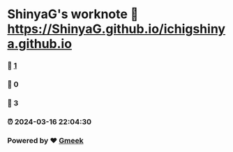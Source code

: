 # ShinyaG's worknote :link: https://ShinyaG.github.io/ichigshinya.github.io 
### :page_facing_up: [1](https://ShinyaG.github.io/ichigshinya.github.io/tag.html) 
### :speech_balloon: 0 
### :hibiscus: 3 
### :alarm_clock: 2024-03-16 22:04:30 
### Powered by :heart: [Gmeek](https://github.com/Meekdai/Gmeek)

